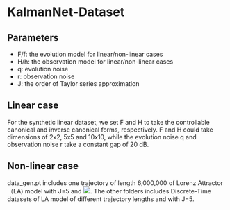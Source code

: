 # KalmanNet-Dataset

## Parameters

* F/f: the evolution model for linear/non-linear cases
* H/h: the observation model for linear/non-linear cases
* q: evolution noise
* r: observation noise
* J: the order of Taylor series approximation 

## Linear case

For the synthetic linear dataset, we set F and H to take the controllable canonical and inverse canonical forms, respectively. F and H could take dimensions of 2x2, 5x5 and 10x10, while the evolution noise q and observation noise r take a constant gap of 20 dB.

## Non-linear case

data_gen.pt includes one trajectory of length 6,000,000 of Lorenz Attractor（LA) model with J=5 and <img src="https://render.githubusercontent.com/render/math?math=\Delta t = 10^{-5}">. The other folders includes Discrete-Time datasets of LA model of different trajectory lengths and with J=5.

